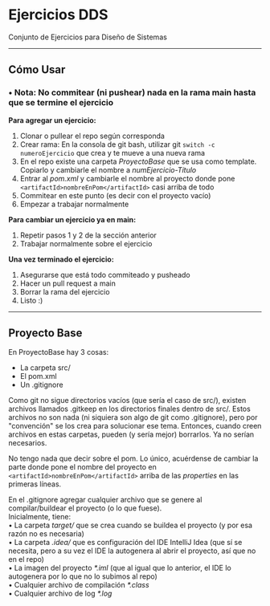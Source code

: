 # Ejercicios DDS

Conjunto de Ejercicios para Diseño de Sistemas

---

## Cómo Usar

### • Nota: No commitear (ni pushear) nada en la rama main hasta que se termine el ejercicio


**Para agregar un ejercicio:**
1. Clonar o pullear el repo según corresponda
2. Crear rama: En la consola de git bash, utilizar git `switch -c numeroEjercicio` que crea y te mueve a una nueva rama
3. En el repo existe una carpeta *ProyectoBase* que se usa como template. Copiarlo y cambiarle el nombre a *numEjercicio-Título*
4. Entrar al *pom.xml* y cambiarle el nombre al proyecto donde pone `<artifactId>nombreEnPom</artifactId>` casi arriba de todo
5. Commitear en este punto (es decir con el proyecto vacío)
6. Empezar a trabajar normalmente

**Para cambiar un ejercicio ya en main:**
1. Repetir pasos 1 y 2 de la sección anterior
2. Trabajar normalmente sobre el ejercicio

**Una vez terminado el ejercicio:**
1. Asegurarse que está todo commiteado y pusheado
2. Hacer un pull request a main
3. Borrar la rama del ejercicio
4. Listo :)
---
## Proyecto Base

En ProyectoBase hay 3 cosas:
* La carpeta src/
* El pom.xml
* Un .gitignore

Como git no sigue directorios vacíos (que sería el caso de src/), existen archivos llamados .gitkeep en los directorios finales dentro de src/. Estos archivos no son nada (ni siquiera son algo de git como .gitignore), pero por "convención" se los crea para solucionar ese tema.
Entonces, cuando creen archivos en estas carpetas, pueden (y sería mejor) borrarlos. Ya no serían necesarios.

No tengo nada que decir sobre el pom. Lo único, acuérdense de cambiar la parte donde pone el nombre del proyecto en `<artifactId>nombreEnPom</artifactId>` arriba de las *properties* en las primeras líneas.

En el .gitignore agregar cualquier archivo que se genere al compilar/buildear el proyecto (o lo que fuese).  
Inicialmente, tiene:  
• La carpeta *target/* que se crea cuando se buildea el proyecto (y por esa razón no es necesaria)  
• La carpeta *.idea/* que es configuración del IDE IntelliJ Idea (que sí se necesita, pero a su vez el IDE la autogenera al abrir el proyecto, así que no en el repo)  
• La imagen del proyecto *\*.iml* (que al igual que lo anterior, el IDE lo autogenera por lo que no lo subimos al repo)  
• Cualquier archivo de compilación *\*.class*   
• Cualquier archivo de log *\*.log* 
